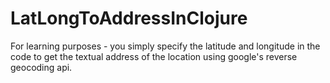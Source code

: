 # LatLongToAddressInClojure
For learning purposes - you simply specify the latitude and longitude in the code to get the textual address of the location using google's reverse geocoding api.
